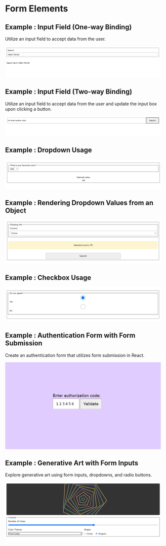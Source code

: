 # Form Elements

## Example : Input Field (One-way Binding)

<p>Utilize an input field to accept data from the user.</p>

![alt text](image.png)

## Example : Input Field (Two-way Binding)

<p> Utilize an input field to accept data from the user and update the input box upon clicking a button. </p>

![alt text](image-1.png)

## Example : Dropdown Usage

![alt text](image-2.png)

## Example : Rendering Dropdown Values from an Object

![alt text](image-3.png)

## Example : Checkbox Usage

![alt text](image-4.png)

## Example : Authentication Form with Form Submission

<p>Create an authentication form that utilizes form submission in React.</p>

![alt text](image-5.png)

## Example : Generative Art with Form Inputs

<p>Explore generative art using form inputs, dropdowns, and radio buttons.</p>

![alt text](image-6.png)
